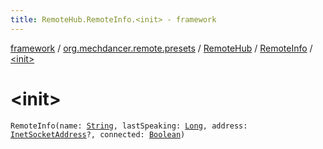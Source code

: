 ```yaml
---
title: RemoteHub.RemoteInfo.<init> - framework
---
```


[framework](../../../index.html) / [org.mechdancer.remote.presets](../../index.html) / [RemoteHub](../index.html) / [RemoteInfo](index.html) / [&lt;init&gt;](./-init-.html)

# &lt;init&gt;

`RemoteInfo(name: `[`String`](https://kotlinlang.org/api/latest/jvm/stdlib/kotlin/-string/index.html)`, lastSpeaking: `[`Long`](https://kotlinlang.org/api/latest/jvm/stdlib/kotlin/-long/index.html)`, address: `[`InetSocketAddress`](https://docs.oracle.com/javase/6/docs/api/java/net/InetSocketAddress.html)`?, connected: `[`Boolean`](https://kotlinlang.org/api/latest/jvm/stdlib/kotlin/-boolean/index.html)`)`